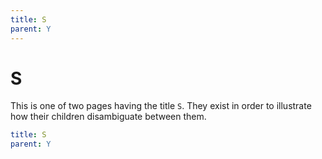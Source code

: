 ```yaml
---
title: S
parent: Y
---
```


# S

This is one of two pages having the title `S`.
They exist in order to illustrate how their children disambiguate between them.

```yaml
title: S
parent: Y
```
